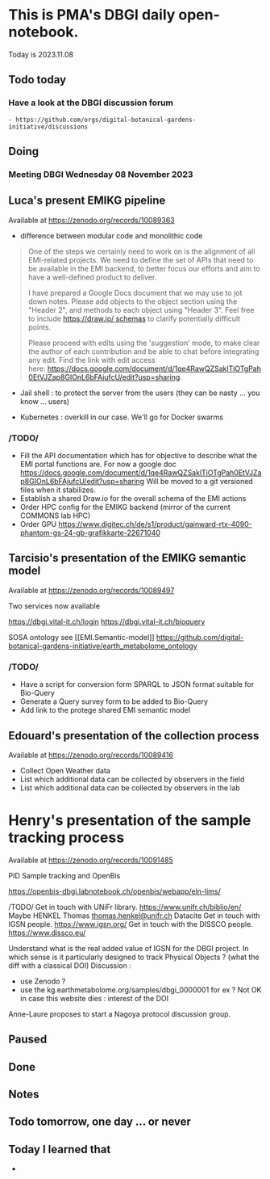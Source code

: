 

# This is PMA's DBGI daily open-notebook.

Today is 2023.11.08

## Todo today

### Have a look at the DBGI discussion forum
    - https://github.com/orgs/digital-botanical-gardens-initiative/discussions
###
###

## Doing


### Meeting DBGI Wednesday 08 November 2023


## Luca's present EMIKG pipeline

Available at https://zenodo.org/records/10089363


- difference between modular code and monolithic code


> One of the steps we certainly need to work on is the alignment of all EMI-related projects.
> We need to define the set of APIs that need to be available in the EMI backend, to better focus our efforts and aim to have a well-defined product to deliver.
> 
> I have prepared a Google Docs document that we may use to jot down notes.
> Please add objects to the object section using the "Header 2", and methods to each object using "Header 3".
> Feel free to include https://draw.io/ schemas to clarify potentially difficult points.
> 
> Please proceed with edits using the 'suggestion' mode, to make clear the author of each contribution and be able to chat before integrating any edit.
> Find the link with edit access here: https://docs.google.com/document/d/1qe4RawQZSaklTiOTgPah0EtVJZap8GIOnL6bFAjufcU/edit?usp=sharing.
> 

- Jail shell : to protect the server from the users (they can be nasty ... you know ... users)

- Kubernetes : overkill in our case. We'll go for Docker swarms

### /TODO/

- Fill the API documentation which has for objective to describe what the EMI portal functions are. For now a google doc https://docs.google.com/document/d/1qe4RawQZSaklTiOTgPah0EtVJZap8GIOnL6bFAjufcU/edit?usp=sharing Will be moved to a git versioned files when it stabilizes.
- Establish a shared Draw.io for the overall schema of the EMI actions
- Order HPC config for the EMIKG backend (mirror of the current COMMONS lab HPC)
- Order GPU https://www.digitec.ch/de/s1/product/gainward-rtx-4090-phantom-gs-24-gb-grafikkarte-22671040



## Tarcisio's presentation of the EMIKG semantic model

Available at https://zenodo.org/records/10089497

Two services now available

https://dbgi.vital-it.ch/login
https://dbgi.vital-it.ch/bioquery

SOSA ontology see [[EMI.Semantic-model]]
https://github.com/digital-botanical-gardens-initiative/earth_metabolome_ontology


### /TODO/

- Have a script for conversion form SPARQL to JSON format suitable for Bio-Query
- Generate a Query survey form  to be added to Bio-Query
- Add link to the protege shared EMI semantic model


## Edouard's presentation of the collection process

Available at https://zenodo.org/records/10089416

- Collect Open Weather data
- List which additional data can be collected by observers in the field
- List which additional data can be collected by observers in the lab


# Henry's presentation of the sample tracking process

Available at https://zenodo.org/records/10091485

PID 
Sample tracking and OpenBis

https://openbis-dbgi.labnotebook.ch/openbis/webapp/eln-lims/


/TODO/
Get in touch with UNiFr library. https://www.unifr.ch/biblio/en/ Maybe HENKEL Thomas <thomas.henkel@unifr.ch> Datacite
Get in touch with IGSN people. https://www.igsn.org/
Get in touch with the DISSCO people. https://www.dissco.eu/


Understand what is the real added value of IGSN for the DBGI project. In which sense is it particularly designed to track Physical Objects ? (what the diff with a classical DOI)
Discussion : 
- use Zenodo ?
- use the kg.earthmetabolome.org/samples/dbgi_0000001 for ex ?  Not OK in case this website dies : interest of the DOI



Anne-Laure proposes to start a Nagoya protocol discussion group.














## Paused

## Done

## Notes

## Todo tomorrow, one day ... or never

###
###
###


## Today I learned that

-